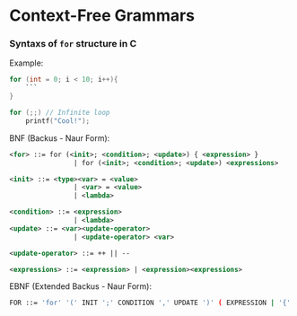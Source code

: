 # Context-Free Grammars

### Syntaxs of `for` structure in C

Example:

```c
for (int = 0; i < 10; i++){
    ```
}

for (;;) // Infinite loop
    printf("Cool!");

```

BNF (Backus - Naur Form):

```xml
<for> ::= for (<init>; <condition>; <update>) { <expression> }
                | for (<init>; <condition>; <update>) <expressions>

<init> ::= <type><var> = <value> 
                | <var> = <value>
                | <lambda>

<condition> ::= <expression> 
                | <lambda>
<update> ::= <var><update-operator>
                | <update-operator> <var>

<update-operator> ::= ++ || --

<expressions> ::= <expression> | <expression><expressions>
```

EBNF (Extended Backus - Naur Form):

```bash
FOR ::= 'for' '(' INIT ';' CONDITION ',' UPDATE ')' ( EXPRESSION | '{' { EXPRESSION } '}')
```